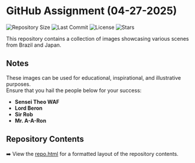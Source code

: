 # GitHub Assignment (04-27-2025)

![Repository Size](https://img.shields.io/github/repo-size/tiqsclass6/git-repo-build-04272025)
![Last Commit](https://img.shields.io/github/last-commit/tiqsclass6/git-repo-build-04272025)
![License](https://img.shields.io/github/license/tiqsclass6/git-repo-build-04272025)
![Stars](https://img.shields.io/github/stars/tiqsclass6/git-repo-build-04272025?style=social)

This repository contains a collection of images showcasing various scenes from Brazil and Japan.

## Notes

These images can be used for educational, inspirational, and illustrative purposes.  
Ensure that you hail the people below for your success:

- **Sensei Theo WAF**
- **Lord Beron**
- **Sir Rob**
- **Mr. A-A-Ron**

## Repository Contents

➡️ View the [repo.html](./repo.html) for a formatted layout of the repository contents.
